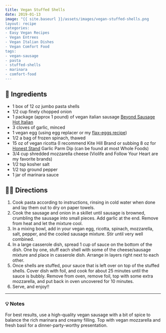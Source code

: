 ```yaml
---
title: Vegan Stuffed Shells
date: 2019-01-13
image: "{{ site.baseurl }}/assets/images/vegan-stuffed-shells.png
layout: recipe
categories:
- Easy Vegan Recipes
- Vegan Entrees
- Vegan Italian Dishes
- Vegan Comfort Food
tags:
- vegan-sausage
- pasta
- stuffed-shells
- marinara
- comfort-food
---
```


## 🧾 Ingredients

- 1 box of 12 oz jumbo pasta shells
- 1/2 cup finely chopped onion
- 1 package (approx 1 pound) of vegan italian sausage [Beyond Sausage Hot Italian](https://beyondmeat.com)
- 3 cloves of garlic, minced
- 1 vegan egg (using egg replacer or my [flax-eggs recipe](/vegan-flax-eggs))
- 1/2 a bag of frozen spinach, thawed
- 15 oz of vegan ricotta (I recommend Kite Hill Brand or subbing 8 oz for [Honest Stand](http://www.thehoneststand.com) Garlic Parm Dip (can be found at most Whole Foods)
- 3/4 cup shredded mozzarella cheese (Violife and Follow Your Heart are my favorite brands)
- 1/2 tsp kosher salt
- 1/2 tsp ground pepper
- 1 jar of marinara sauce


## 👩‍🍳 Directions

1. Cook pasta according to instructions, rinsing in cold water when done and lay them out to dry on paper towels.
2. Cook the sausage and onion in a skillet until sausage is browned, crumbling the sausage into small pieces. Add garlic at the end. Remove from heat and let the mixture cool.
3. In a mixing bowl, add in your vegan egg, ricotta, spinach, mozzarella, salt, pepper, and the cooled sausage mixture. Stir until very well combined.
4. In a large casserole dish, spread 1 cup of sauce on the bottom of the dish. One by one, stuff each shell with some of the cheese/sausage mixture and place in casserole dish. Arrange in layers right next to each other.
5. Once shells are stuffed, pour sauce that is left over on top of the stuffed shells. Cover dish with foil, and cook for about 25 minutes until the sauce is bubbly. Remove from oven, remove foil, top with some extra mozzarella, and put back in oven uncovered for 10 minutes.
6. Serve, and enjoy!!


---

### 💡 Notes

For best results, use a high-quality vegan sausage with a bit of spice to balance the rich marinara and creamy filling. Top with vegan mozzarella and fresh basil for a dinner-party-worthy presentation.
